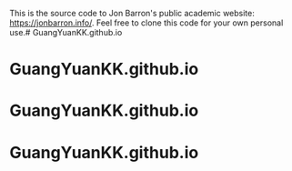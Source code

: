 This is the source code to Jon Barron's public academic website: https://jonbarron.info/. Feel free to clone this code for your own personal use.# GuangYuanKK.github.io
# GuangYuanKK.github.io
# GuangYuanKK.github.io
# GuangYuanKK.github.io
